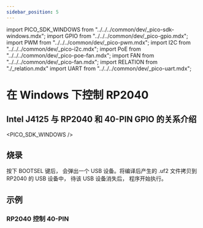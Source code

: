 ```yaml
---
sidebar_position: 5
---
```


import PICO_SDK_WINDOWS from "../../../common/dev/\_pico-sdk-windows.mdx";
import GPIO from "../../../common/dev/\_pico-gpio.mdx";
import PWM from "../../../common/dev/\_pico-pwm.mdx";
import I2C from "../../../common/dev/\_pico-i2c.mdx";
import PoE from "../../../common/dev/\_pico-poe-fan.mdx";
import FAN from "../../../common/dev/\_pico-fan.mdx";
import RELATION from "./\_relation.mdx"
import UART from "../../../common/dev/\_pico-uart.mdx";

# 在 Windows 下控制 RP2040

## Intel J4125 与 RP2040 和 40-PIN GPIO 的关系介绍

<RELATION />

<PICO_SDK_WINDOWS />

## 烧录

按下 BOOTSEL 键后， 会弹出一个 USB 设备。将编译后产生的 .uf2 文件拷贝到 RP2040 的 USB 设备中， 待该 USB 设备消失后， 程序开始执行。

## 示例

### RP2040 控制 40-PIN

<Tabs queryString="type">
    <TabItem value="GPIO">
       <GPIO flash_url="./flash" gpio_definition="./gpio" product_name="Radxa X4"  led_pin="PIN_5" cmd="cd pico-examples/build
        rm -rf *
        cmake -G ''Ninja'' ..
        ninja" />
    </TabItem>
    <TabItem value="I2C">
        <I2C flash_url="./flash" product_name="Radxa X4"  scl_pin="PIN_5" sda_pin="PIN_3" cmd="cd pico-examples/build
        rm -rf *
        cmake -G ''Ninja'' ..
        ninja" />
    </TabItem>
     <TabItem value="PWM">
       <PWM flash_url="./flash" product_name="Radxa X4" led_pin="PIN_5" cmd="cd pico-examples/build
        rm -rf *
        cmake -G ''Ninja'' ..
        ninja" />
    </TabItem>
     <TabItem value="PoE FAN">
       <PoE flash_url="./flash" product_name="Radxa X4" poe_name="瑞莎 25W PoE+ HAT X4 专用款" poe_img="/img/x/x4/25w_poe_plus_for_x4_04.webp" cmd="cd pico-examples/build
        rm -rf *
        cmake -G ''Ninja'' ..
        ninja" />
    </TabItem>
     <TabItem value="UART">
      <UART flash_url="./flash" tty_num="ttyS4" cmd="cd pico-examples/build
        rm -rf *
        cmake -G ''Ninja'' ..
        ninja" />
    </TabItem>
</Tabs>
